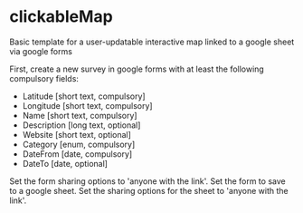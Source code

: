 # clickableMap
Basic template for a user-updatable interactive map linked to a google sheet via google forms


First, create a new survey in google forms with at least the following compulsory fields: 
- Latitude [short text, compulsory]
- Longitude [short text, compulsory]
- Name [short text, compulsory]
- Description [long text, optional]
- Website [short text, optional]
- Category [enum, compulsory]
- DateFrom [date, compulsory]
- DateTo [date, optional]

Set the form sharing options to 'anyone with the link'. 
Set the form to save to a google sheet. Set the sharing options for the sheet to 'anyone with the link'. 
